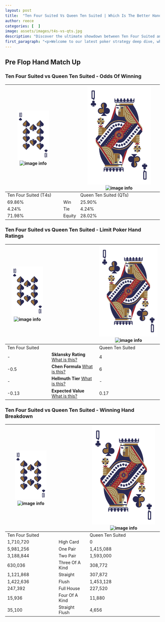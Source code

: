 ```yaml
---
layout: post
title:  "Ten Four Suited Vs Queen Ten Suited | Which Is The Better Hand In Poker? A Complete Guide"
author: reece
categories: [  ]
image: assets/images/t4s-vs-qts.jpg
description: "Discover the ultimate showdown between Ten Four Suited and Queen Ten Suited in poker! Uncover the odds, strategies, and scenarios where one hand triumphs over the other. Get ready to up your poker game with this thrilling analysis."
first_paragraph: "<p>Welcome to our latest poker strategy deep dive, where we're pitting two distinct hands against each other in a high-stakes showdown: Ten Four Suited vs Queen Ten Suited.</p><p>In the dynamic world of poker, every decision counts, and knowing which hand holds the upper hand is key to your success at the table.</p><p>In this article, we'll dissect these two hands, explore the scenarios where one dominates the other, and equip you with the knowledge to make strategic choices that can tip the odds in your favor.</p><p>Get ready to unravel the intriguing dynamics of these poker hands and elevate your game to new heights.</p>"
---
```




[comment]: # (sp0)

## Pre Flop Hand Match Up

<div class="table hand-ratings" markdown="1"> 



### Ten Four Suited vs Queen Ten Suited - Odds Of Winning


    
| ![image info](assets/images/hand1/T.png) ![image info](assets/images/hand1/4s.png) |  | ![image info](assets/images/hand2/Q.png) ![image info](assets/images/hand2/Ts.png) |
| -------- | -------- | -------- |
| Ten Four Suited (T4s) |  | Queen Ten Suited (QTs) |
| 69.86% | Win | 25.90% |
| 4.24% | Tie | 4.24% |
| 71.98% | Equity | 28.02% |




[comment]: # (sp1)



### Ten Four Suited vs Queen Ten Suited - Limit Poker Hand Ratings


    
| ![image info](assets/images/hand1/T.png) ![image info](assets/images/hand1/4s.png) |  | ![image info](assets/images/hand2/Q.png) ![image info](assets/images/hand2/Ts.png) |
| -------- | -------- | -------- |
| Ten Four Suited |  | Queen Ten Suited |
| - | **Sklansky Rating** [What is this?](/sklansky-rating-explained) | 4 |
| -0.5 | **Chen Formula** [What is this?](/chen-formula-explained) | 6 |
| - | **Hellmuth Tier** [What is this?](/Hellmuth-tier-explained) | - |
| -0.13 | **Expected Value** [What is this?](/expected-value-explained) | 0.17 |




[comment]: # (sp2)



### Ten Four Suited vs Queen Ten Suited - Winning Hand Breakdown


    
| ![image info](assets/images/hand1/T.png) ![image info](assets/images/hand1/4s.png) |  | ![image info](assets/images/hand2/Q.png) ![image info](assets/images/hand2/Ts.png) |
| -------- | -------- | -------- |
| Ten Four Suited |  | Queen Ten Suited |
| 1,710,720 | High Card | 0 |
| 5,981,256 | One Pair | 1,415,088 |
| 3,188,844 | Two Pair | 1,593,000 |
| 630,036 | Three Of A Kind | 308,772 |
| 1,121,868 | Straight | 307,872 |
| 1,422,636 | Flush | 1,453,128 |
| 247,392 | Full House | 227,520 |
| 15,936 | Four Of A Kind | 11,880 |
| 35,100 | Straight Flush | 4,656 |




[comment]: # (sp3)



</div>

[comment]: # (sp4)



[comment]: # (sp5)

